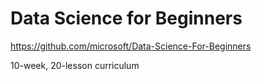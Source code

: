 
# Data Science for Beginners

https://github.com/microsoft/Data-Science-For-Beginners

10-week, 20-lesson curriculum


